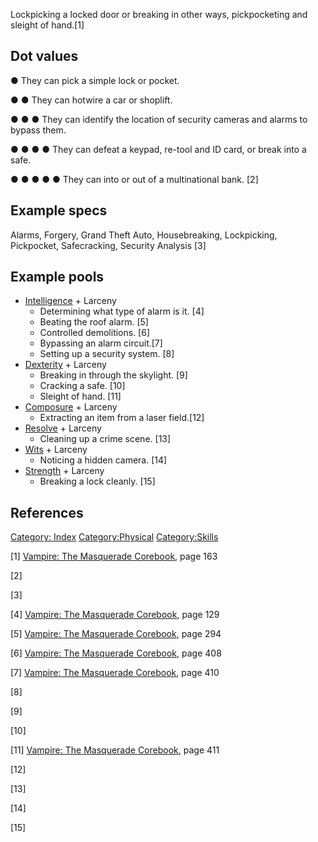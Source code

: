 Lockpicking a locked door or breaking in other ways, pickpocketing and
sleight of hand.[1]

## Dot values

● They can pick a simple lock or pocket.

● ● They can hotwire a car or shoplift.

● ● ● They can identify the location of security cameras and alarms to
bypass them.

● ● ● ● They can defeat a keypad, re-tool and ID card, or break into a
safe.

● ● ● ● ● They can into or out of a multinational bank. [2]

## Example specs

Alarms, Forgery, Grand Theft Auto, Housebreaking, Lockpicking,
Pickpocket, Safecracking, Security Analysis [3]

## Example pools

- [Intelligence](./intelligence.md) + Larceny
  - Determining what type of alarm is it. [4]
  - Beating the roof alarm. [5]
  - Controlled demolitions. [6]
  - Bypassing an alarm circuit.[7]
  - Setting up a security system. [8]
- [Dexterity](./dexterity.md) +
  Larceny
  - Breaking in through the skylight. [9]
  - Cracking a safe. [10]
  - Sleight of hand. [11]
- [Composure](./composure.md) +
  Larceny
  - Extracting an item from a laser field.[12]
- [Resolve](./resolve.md) +
  Larceny
  - Cleaning up a crime scene. [13]
- [Wits](./wits.md) + Larceny
  - Noticing a hidden camera. [14]
- [Strength](./strength.md) +
  Larceny
  - Breaking a lock cleanly. [15]

## References

<a href="Category:_Index" class="wikilink"
title="Category: Index">Category: Index</a>
<a href="Category:Physical" class="wikilink"
title="Category:Physical">Category:Physical</a>
<a href="Category:Skills" class="wikilink"
title="Category:Skills">Category:Skills</a>

[1] <a href="Vampire:_The_Masquerade_Corebook" class="wikilink"
title="Vampire: The Masquerade Corebook">Vampire: The Masquerade
Corebook</a>, page 163

[2]

[3]

[4] <a href="Vampire:_The_Masquerade_Corebook" class="wikilink"
title="Vampire: The Masquerade Corebook">Vampire: The Masquerade
Corebook</a>, page 129

[5] <a href="Vampire:_The_Masquerade_Corebook" class="wikilink"
title="Vampire: The Masquerade Corebook">Vampire: The Masquerade
Corebook</a>, page 294

[6] <a href="Vampire:_The_Masquerade_Corebook" class="wikilink"
title="Vampire: The Masquerade Corebook">Vampire: The Masquerade
Corebook</a>, page 408

[7] <a href="Vampire:_The_Masquerade_Corebook" class="wikilink"
title="Vampire: The Masquerade Corebook">Vampire: The Masquerade
Corebook</a>, page 410

[8]

[9]

[10]

[11] <a href="Vampire:_The_Masquerade_Corebook" class="wikilink"
title="Vampire: The Masquerade Corebook">Vampire: The Masquerade
Corebook</a>, page 411

[12]

[13]

[14]

[15]
